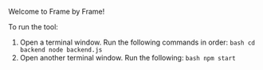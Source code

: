 Welcome to Frame by Frame! 

To run the tool:
1. Open a terminal window. Run the following commands in order: 
        ```bash
        cd backend
        node backend.js
        ```
2. Open another terminal window. Run the following:
        ```bash
        npm start
        ```
